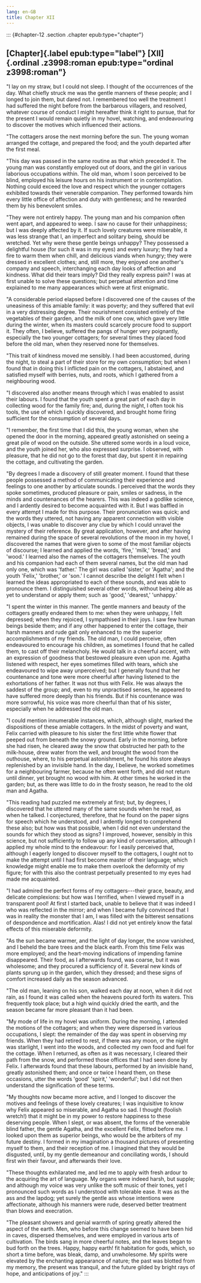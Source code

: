 ```yaml
---
lang: en-GB
title: Chapter XII
---
```


::: {#chapter-12 .section .chapter epub:type="chapter"}
## [Chapter]{.label epub:type="label"} [XII]{.ordinal .z3998:roman epub:type="ordinal z3998:roman"}

"I lay on my straw, but I could not sleep. I thought of the occurrences
of the day. What chiefly struck me was the gentle manners of these
people; and I longed to join them, but dared not. I remembered too well
the treatment I had suffered the night before from the barbarous
villagers, and resolved, whatever course of conduct I might hereafter
think it right to pursue, that for the present I would remain quietly in
my hovel, watching, and endeavouring to discover the motives which
influenced their actions.

"The cottagers arose the next morning before the sun. The young woman
arranged the cottage, and prepared the food; and the youth departed
after the first meal.

"This day was passed in the same routine as that which preceded it. The
young man was constantly employed out of doors, and the girl in various
laborious occupations within. The old man, whom I soon perceived to be
blind, employed his leisure hours on his instrument or in contemplation.
Nothing could exceed the love and respect which the younger cottagers
exhibited towards their venerable companion. They performed towards him
every little office of affection and duty with gentleness; and he
rewarded them by his benevolent smiles.

"They were not entirely happy. The young man and his companion often
went apart, and appeared to weep. I saw no cause for their unhappiness;
but I was deeply affected by it. If such lovely creatures were
miserable, it was less strange that I, an imperfect and solitary being,
should be wretched. Yet why were these gentle beings unhappy? They
possessed a delightful house (for such it was in my eyes) and every
luxury; they had a fire to warm them when chill, and delicious viands
when hungry; they were dressed in excellent clothes; and, still more,
they enjoyed one another's company and speech, interchanging each day
looks of affection and kindness. What did their tears imply? Did they
really express pain? I was at first unable to solve these questions; but
perpetual attention and time explained to me many appearances which were
at first enigmatic.

"A considerable period elapsed before I discovered one of the causes of
the uneasiness of this amiable family: it was poverty; and they suffered
that evil in a very distressing degree. Their nourishment consisted
entirely of the vegetables of their garden, and the milk of one cow,
which gave very little during the winter, when its masters could
scarcely procure food to support it. They often, I believe, suffered the
pangs of hunger very poignantly, especially the two younger cottagers;
for several times they placed food before the old man, when they
reserved none for themselves.

"This trait of kindness moved me sensibly. I had been accustomed, during
the night, to steal a part of their store for my own consumption; but
when I found that in doing this I inflicted pain on the cottagers, I
abstained, and satisfied myself with berries, nuts, and roots, which I
gathered from a neighbouring wood.

"I discovered also another means through which I was enabled to assist
their labours. I found that the youth spent a great part of each day in
collecting wood for the family fire; and, during the night, I often took
his tools, the use of which I quickly discovered, and brought home
firing sufficient for the consumption of several days.

"I remember, the first time that I did this, the young woman, when she
opened the door in the morning, appeared greatly astonished on seeing a
great pile of wood on the outside. She uttered some words in a loud
voice, and the youth joined her, who also expressed surprise. I
observed, with pleasure, that he did not go to the forest that day, but
spent it in repairing the cottage, and cultivating the garden.

"By degrees I made a discovery of still greater moment. I found that
these people possessed a method of communicating their experience and
feelings to one another by articulate sounds. I perceived that the words
they spoke sometimes, produced pleasure or pain, smiles or sadness, in
the minds and countenances of the hearers. This was indeed a godlike
science, and I ardently desired to become acquainted with it. But I was
baffled in every attempt I made for this purpose. Their pronunciation
was quick; and the words they uttered, not having any apparent
connection with visible objects, I was unable to discover any clue by
which I could unravel the mystery of their reference. By great
application, however, and after having remained during the space of
several revolutions of the moon in my hovel, I discovered the names that
were given to some of the most familiar objects of discourse; I learned
and applied the words, 'fire,' 'milk,' 'bread,' and 'wood.' I learned
also the names of the cottagers themselves. The youth and his companion
had each of them several names, but the old man had only one, which was
'father.' The girl was called 'sister,' or 'Agatha'; and the youth
'Felix,' 'brother,' or 'son.' I cannot describe the delight I felt when
I learned the ideas appropriated to each of these sounds, and was able
to pronounce them. I distinguished several other words, without being
able as yet to understand or apply them; such as 'good,' 'dearest,'
'unhappy.'

"I spent the winter in this manner. The gentle manners and beauty of the
cottagers greatly endeared them to me: when they were unhappy, I felt
depressed; when they rejoiced, I sympathised in their joys. I saw few
human beings beside them; and if any other happened to enter the
cottage, their harsh manners and rude gait only enhanced to me the
superior accomplishments of my friends. The old man, I could perceive,
often endeavoured to encourage his children, as sometimes I found that
he called them, to cast off their melancholy. He would talk in a
cheerful accent, with an expression of goodness that bestowed pleasure
even upon me. Agatha listened with respect, her eyes sometimes filled
with tears, which she endeavoured to wipe away unperceived; but I
generally found that her countenance and tone were more cheerful after
having listened to the exhortations of her father. It was not thus with
Felix. He was always the saddest of the group; and, even to my
unpractised senses, he appeared to have suffered more deeply than his
friends. But if his countenance was more sorrowful, his voice was more
cheerful than that of his sister, especially when he addressed the old
man.

"I could mention innumerable instances, which, although slight, marked
the dispositions of these amiable cottagers. In the midst of poverty and
want, Felix carried with pleasure to his sister the first little white
flower that peeped out from beneath the snowy ground. Early in the
morning, before she had risen, he cleared away the snow that obstructed
her path to the milk-house, drew water from the well, and brought the
wood from the outhouse, where, to his perpetual astonishment, he found
his store always replenished by an invisible hand. In the day, I
believe, he worked sometimes for a neighbouring farmer, because he often
went forth, and did not return until dinner, yet brought no wood with
him. At other times he worked in the garden; but, as there was little to
do in the frosty season, he read to the old man and Agatha.

"This reading had puzzled me extremely at first; but, by degrees, I
discovered that he uttered many of the same sounds when he read, as when
he talked. I conjectured, therefore, that he found on the paper signs
for speech which he understood, and I ardently longed to comprehend
these also; but how was that possible, when I did not even understand
the sounds for which they stood as signs? I improved, however, sensibly
in this science, but not sufficiently to follow up any kind of
conversation, although I applied my whole mind to the endeavour: for I
easily perceived that, although I eagerly longed to discover myself to
the cottagers, I ought not to make the attempt until I had first become
master of their language; which knowledge might enable me to make them
overlook the deformity of my figure; for with this also the contrast
perpetually presented to my eyes had made me acquainted.

"I had admired the perfect forms of my cottagers⁠---their grace, beauty,
and delicate complexions: but how was I terrified, when I viewed myself
in a transparent pool! At first I started back, unable to believe that
it was indeed I who was reflected in the mirror; and when I became fully
convinced that I was in reality the monster that I am, I was filled with
the bitterest sensations of despondence and mortification. Alas! I did
not yet entirely know the fatal effects of this miserable deformity.

"As the sun became warmer, and the light of day longer, the snow
vanished, and I beheld the bare trees and the black earth. From this
time Felix was more employed; and the heart-moving indications of
impending famine disappeared. Their food, as I afterwards found, was
coarse, but it was wholesome; and they procured a sufficiency of it.
Several new kinds of plants sprung up in the garden, which they dressed;
and these signs of comfort increased daily as the season advanced.

"The old man, leaning on his son, walked each day at noon, when it did
not rain, as I found it was called when the heavens poured forth its
waters. This frequently took place; but a high wind quickly dried the
earth, and the season became far more pleasant than it had been.

"My mode of life in my hovel was uniform. During the morning, I attended
the motions of the cottagers; and when they were dispersed in various
occupations, I slept: the remainder of the day was spent in observing my
friends. When they had retired to rest, if there was any moon, or the
night was starlight, I went into the woods, and collected my own food
and fuel for the cottage. When I returned, as often as it was necessary,
I cleared their path from the snow, and performed those offices that I
had seen done by Felix. I afterwards found that these labours, performed
by an invisible hand, greatly astonished them; and once or twice I heard
them, on these occasions, utter the words 'good' 'spirit,' 'wonderful';
but I did not then understand the signification of these terms.

"My thoughts now became more active, and I longed to discover the
motives and feelings of these lovely creatures; I was inquisitive to
know why Felix appeared so miserable, and Agatha so sad. I thought
(foolish wretch!) that it might be in my power to restore happiness to
these deserving people. When I slept, or was absent, the forms of the
venerable blind father, the gentle Agatha, and the excellent Felix,
flitted before me. I looked upon them as superior beings, who would be
the arbiters of my future destiny. I formed in my imagination a thousand
pictures of presenting myself to them, and their reception of me. I
imagined that they would be disgusted, until, by my gentle demeanour and
conciliating words, I should first win their favour, and afterwards
their love.

"These thoughts exhilarated me, and led me to apply with fresh ardour to
the acquiring the art of language. My organs were indeed harsh, but
supple; and although my voice was very unlike the soft music of their
tones, yet I pronounced such words as I understood with tolerable ease.
It was as the ass and the lapdog; yet surely the gentle ass whose
intentions were affectionate, although his manners were rude, deserved
better treatment than blows and execration.

"The pleasant showers and genial warmth of spring greatly altered the
aspect of the earth. Men, who before this change seemed to have been hid
in caves, dispersed themselves, and were employed in various arts of
cultivation. The birds sang in more cheerful notes, and the leaves began
to bud forth on the trees. Happy, happy earth! fit habitation for gods,
which, so short a time before, was bleak, damp, and unwholesome. My
spirits were elevated by the enchanting appearance of nature; the past
was blotted from my memory, the present was tranquil, and the future
gilded by bright rays of hope, and anticipations of joy."
:::

